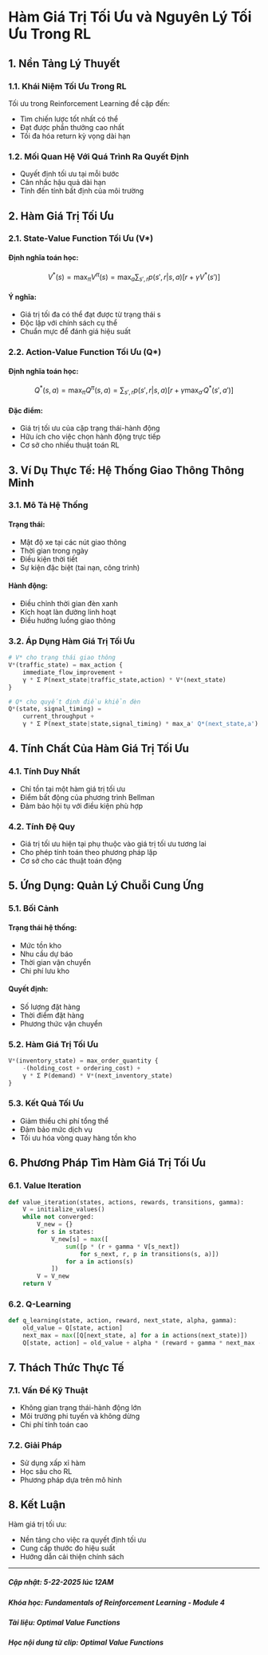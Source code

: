 # Hàm Giá Trị Tối Ưu và Nguyên Lý Tối Ưu Trong RL

## 1. Nền Tảng Lý Thuyết

### 1.1. Khái Niệm Tối Ưu Trong RL
Tối ưu trong Reinforcement Learning đề cập đến:
- Tìm chiến lược tốt nhất có thể
- Đạt được phần thưởng cao nhất
- Tối đa hóa return kỳ vọng dài hạn

### 1.2. Mối Quan Hệ Với Quá Trình Ra Quyết Định
- Quyết định tối ưu tại mỗi bước
- Cân nhắc hậu quả dài hạn
- Tính đến tính bất định của môi trường

## 2. Hàm Giá Trị Tối Ưu

### 2.1. State-Value Function Tối Ưu (V*)
#### Định nghĩa toán học:
$$V^*(s) = \max_\pi V^\pi(s) = \max_a \sum_{s',r} p(s',r|s,a)[r + \gamma V^*(s')]$$

#### Ý nghĩa:
- Giá trị tối đa có thể đạt được từ trạng thái s
- Độc lập với chính sách cụ thể
- Chuẩn mực để đánh giá hiệu suất

### 2.2. Action-Value Function Tối Ưu (Q*)
#### Định nghĩa toán học:
$$Q^*(s,a) = \max_\pi Q^\pi(s,a) = \sum_{s',r} p(s',r|s,a)[r + \gamma \max_{a'} Q^*(s',a')]$$

#### Đặc điểm:
- Giá trị tối ưu của cặp trạng thái-hành động
- Hữu ích cho việc chọn hành động trực tiếp
- Cơ sở cho nhiều thuật toán RL

## 3. Ví Dụ Thực Tế: Hệ Thống Giao Thông Thông Minh

### 3.1. Mô Tả Hệ Thống
#### Trạng thái:
- Mật độ xe tại các nút giao thông
- Thời gian trong ngày
- Điều kiện thời tiết
- Sự kiện đặc biệt (tai nạn, công trình)

#### Hành động:
- Điều chỉnh thời gian đèn xanh
- Kích hoạt làn đường linh hoạt
- Điều hướng luồng giao thông

### 3.2. Áp Dụng Hàm Giá Trị Tối Ưu
```python
# V* cho trạng thái giao thông
V*(traffic_state) = max_action {
    immediate_flow_improvement +
    γ * Σ P(next_state|traffic_state,action) * V*(next_state)
}

# Q* cho quyết định điều khiển đèn
Q*(state, signal_timing) = 
    current_throughput +
    γ * Σ P(next_state|state,signal_timing) * max_a' Q*(next_state,a')
```

## 4. Tính Chất Của Hàm Giá Trị Tối Ưu

### 4.1. Tính Duy Nhất
- Chỉ tồn tại một hàm giá trị tối ưu
- Điểm bất động của phương trình Bellman
- Đảm bảo hội tụ với điều kiện phù hợp

### 4.2. Tính Đệ Quy
- Giá trị tối ưu hiện tại phụ thuộc vào giá trị tối ưu tương lai
- Cho phép tính toán theo phương pháp lặp
- Cơ sở cho các thuật toán động

## 5. Ứng Dụng: Quản Lý Chuỗi Cung Ứng

### 5.1. Bối Cảnh
#### Trạng thái hệ thống:
- Mức tồn kho
- Nhu cầu dự báo
- Thời gian vận chuyển
- Chi phí lưu kho

#### Quyết định:
- Số lượng đặt hàng
- Thời điểm đặt hàng
- Phương thức vận chuyển

### 5.2. Hàm Giá Trị Tối Ưu
```python
V*(inventory_state) = max_order_quantity {
    -(holding_cost + ordering_cost) +
    γ * Σ P(demand) * V*(next_inventory_state)
}
```

### 5.3. Kết Quả Tối Ưu
- Giảm thiểu chi phí tổng thể
- Đảm bảo mức dịch vụ
- Tối ưu hóa vòng quay hàng tồn kho

## 6. Phương Pháp Tìm Hàm Giá Trị Tối Ưu

### 6.1. Value Iteration
```python
def value_iteration(states, actions, rewards, transitions, gamma):
    V = initialize_values()
    while not converged:
        V_new = {}
        for s in states:
            V_new[s] = max([
                sum([p * (r + gamma * V[s_next])
                    for s_next, r, p in transitions(s, a)])
                for a in actions(s)
            ])
        V = V_new
    return V
```

### 6.2. Q-Learning
```python
def q_learning(state, action, reward, next_state, alpha, gamma):
    old_value = Q[state, action]
    next_max = max([Q[next_state, a] for a in actions(next_state)])
    Q[state, action] = old_value + alpha * (reward + gamma * next_max - old_value)
```

## 7. Thách Thức Thực Tế

### 7.1. Vấn Đề Kỹ Thuật
- Không gian trạng thái-hành động lớn
- Môi trường phi tuyến và không dừng
- Chi phí tính toán cao

### 7.2. Giải Pháp
- Sử dụng xấp xỉ hàm
- Học sâu cho RL
- Phương pháp dựa trên mô hình

## 8. Kết Luận
Hàm giá trị tối ưu:
- Nền tảng cho việc ra quyết định tối ưu
- Cung cấp thước đo hiệu suất
- Hướng dẫn cải thiện chính sách

-------------------------------------------
##### Cập nhật: 5-22-2025 lúc 12AM
##### Khóa học: Fundamentals of Reinforcement Learning - Module 4
##### Tài liệu: Optimal Value Functions
##### Học nội dung từ clip: Optimal Value Functions
